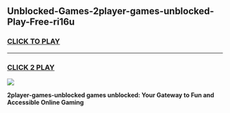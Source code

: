 
## Unblocked-Games-2player-games-unblocked-Play-Free-ri16u
<h3>
<a href="https://premium76.site?title=2player-games-unblocked&ref=10A">CLICK TO PLAY</a></h3>
<hr>

<h3>
<a href="https://premium76.site?title=2player-games-unblocked&ref=10A">CLICK 2 PLAY</a>
  
</h3>

<a href="https://premium76.site?title=2player-games-unblocked&ref=10A"><img src="https://clearcache.store/games.png"></a>


**2player-games-unblocked games unblocked: Your Gateway to Fun and Accessible Online Gaming**
